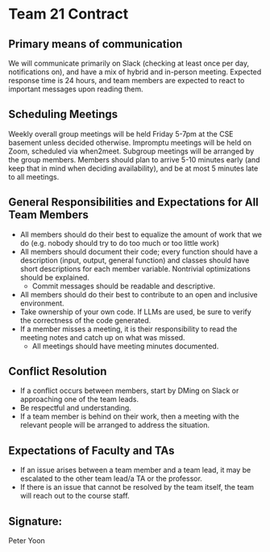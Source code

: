 # Team 21 Contract
## Primary means of communication
We will communicate primarily on Slack (checking at least once per day, notifications on), and have a mix of hybrid and in-person meeting. Expected response time is 24 hours, and team members are expected to react to important messages upon reading them.
## Scheduling Meetings
Weekly overall group meetings will be held Friday 5-7pm at the CSE basement unless decided otherwise. Impromptu meetings will be held on Zoom, scheduled via when2meet. Subgroup meetings will be arranged by the group members. Members should plan to arrive 5-10 minutes early (and keep that in mind when deciding availability), and be at most 5 minutes late to all meetings.
## General Responsibilities and Expectations for All Team Members
- All members should do their best to equalize the amount of work that we do (e.g. nobody should try to do too much or too little work)
- All members should document their code; every function should have a description (input, output, general function) and classes should have short descriptions for each member variable. Nontrivial optimizations should be explained.
  - Commit messages should be readable and descriptive.
- All members should do their best to contribute to an open and inclusive environment.
- Take ownership of your own code. If LLMs are used, be sure to verify the correctness of the code generated.
- If a member misses a meeting, it is their responsibility to read the meeting notes and catch up on what was missed.
  - All meetings should have meeting minutes documented.
## Conflict Resolution
- If a conflict occurs between members, start by DMing on Slack or approaching one of the team leads.
- Be respectful and understanding.
- If a team member is behind on their work, then a meeting with the relevant people will be arranged to address the situation.
## Expectations of Faculty and TAs
- If an issue arises between a team member and a team lead, it may be escalated to the other team lead/a TA or the professor.
- If there is an issue that cannot be resolved by the team itself, the team will reach out to the course staff.
## Signature:
Peter Yoon
